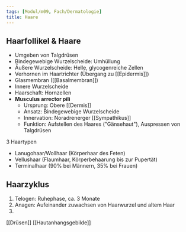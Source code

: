```yaml
---
tags: [Modul/m09, Fach/Dermatologie]
title: Haare
---
```


## Haarfollikel & Haare

- Umgeben von Talgdrüsen
- Bindegewebige Wurzelscheide: Umhüllung
- Äußere Wurzelscheide: Helle, glycogenreiche Zellen
- Verhornen im Haartrichter (Übergang zu [[Epidermis]])
- Glasmembran ([[Basalmembran]])
- Innere Wurzelscheide
- Haarschaft: Hornzellen
- **Musculus arrector pili**
    - Ursprung: Obere [[Dermis]]
    - Ansatz: Bindegewebige Wurzelscheide
    - Innervation: Noradrenerger [[Sympathikus]]
    - Funktion: Aufstellen des Haares ("Gänsehaut"), Auspressen von Talgdrüsen

3 Haartypen

- Lanugohaar/Wollhaar (Körperhaar des Feten)
- Vellushaar (Flaumhaar, Körperbehaarung bis zur Pupertät)
- Terminalhaar (90% bei Männern, 35% bei Frauen)

## Haarzyklus

1. Telogen: Ruhephase, ca. 3 Monate
2. Anagen: Aufeinander zuwachsen von Haarwurzel und altem Haar
3. 

[[Drüsen]] [[Hautanhangsgebilde]]
